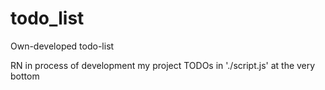 # todo_list
Own-developed todo-list

RN in process of development
my project TODOs in './script.js' at the very bottom